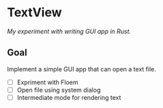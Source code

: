 # TextView

_My experiment with writing GUI app in Rust._

## Goal

Implement a simple GUI app that can open a text file.

- [ ] Expriment with Floem
- [ ] Open file using system dialog
- [ ] Intermediate mode for rendering text
